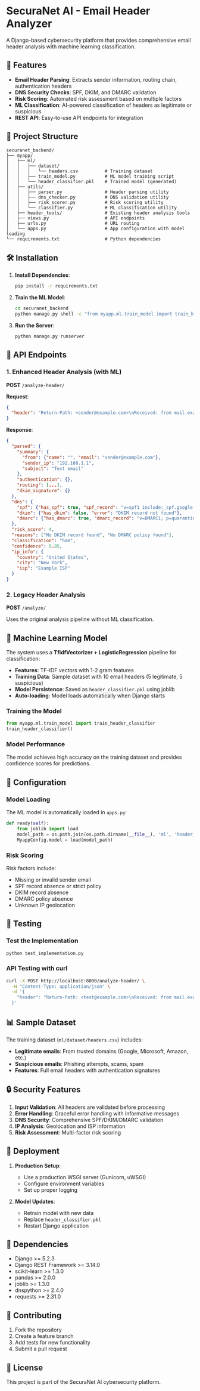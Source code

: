 # SecuraNet AI - Email Header Analyzer

A Django-based cybersecurity platform that provides comprehensive email header analysis with machine learning classification.

## 🚀 Features

- **Email Header Parsing**: Extracts sender information, routing chain, authentication headers
- **DNS Security Checks**: SPF, DKIM, and DMARC validation
- **Risk Scoring**: Automated risk assessment based on multiple factors
- **ML Classification**: AI-powered classification of headers as legitimate or suspicious
- **REST API**: Easy-to-use API endpoints for integration

## 📁 Project Structure

```
securanet_backend/
├── myapp/
│   ├── ml/
│   │   ├── dataset/
│   │   │   └── headers.csv          # Training dataset
│   │   ├── train_model.py           # ML model training script
│   │   └── header_classifier.pkl    # Trained model (generated)
│   ├── utils/
│   │   ├── parser.py                # Header parsing utility
│   │   ├── dns_checker.py           # DNS validation utility
│   │   ├── risk_scorer.py           # Risk scoring utility
│   │   └── classifier.py            # ML classification utility
│   ├── header_tools/                # Existing header analysis tools
│   ├── views.py                     # API endpoints
│   ├── urls.py                      # URL routing
│   └── apps.py                      # App configuration with model loading
└── requirements.txt                 # Python dependencies
```

## 🛠️ Installation

1. **Install Dependencies**:
   ```bash
   pip install -r requirements.txt
   ```

2. **Train the ML Model**:
   ```bash
   cd securanet_backend
   python manage.py shell -c "from myapp.ml.train_model import train_header_classifier; train_header_classifier()"
   ```

3. **Run the Server**:
   ```bash
   python manage.py runserver
   ```

## 📡 API Endpoints

### 1. Enhanced Header Analysis (with ML)
**POST** `/analyze-header/`

**Request**:
```json
{
  "header": "Return-Path: <sender@example.com>\nReceived: from mail.example.com...\nFrom: <sender@example.com>\nSubject: Test email"
}
```

**Response**:
```json
{
  "parsed": {
    "summary": {
      "from": {"name": "", "email": "sender@example.com"},
      "sender_ip": "192.168.1.1",
      "subject": "Test email"
    },
    "authentication": {},
    "routing": [...],
    "dkim_signature": {}
  },
  "dns": {
    "spf": {"has_spf": true, "spf_record": "v=spf1 include:_spf.google.com ~all"},
    "dkim": {"has_dkim": false, "error": "DKIM record not found"},
    "dmarc": {"has_dmarc": true, "dmarc_record": "v=DMARC1; p=quarantine;"}
  },
  "risk_score": 4,
  "reasons": ["No DKIM record found", "No DMARC policy found"],
  "classification": "ham",
  "confidence": 0.85,
  "ip_info": {
    "country": "United States",
    "city": "New York",
    "isp": "Example ISP"
  }
}
```

### 2. Legacy Header Analysis
**POST** `/analyze/`

Uses the original analysis pipeline without ML classification.

## 🤖 Machine Learning Model

The system uses a **TfidfVectorizer + LogisticRegression** pipeline for classification:

- **Features**: TF-IDF vectors with 1-2 gram features
- **Training Data**: Sample dataset with 10 email headers (5 legitimate, 5 suspicious)
- **Model Persistence**: Saved as `header_classifier.pkl` using joblib
- **Auto-loading**: Model loads automatically when Django starts

### Training the Model

```python
from myapp.ml.train_model import train_header_classifier
train_header_classifier()
```

### Model Performance

The model achieves high accuracy on the training dataset and provides confidence scores for predictions.

## 🔧 Configuration

### Model Loading
The ML model is automatically loaded in `apps.py`:

```python
def ready(self):
    from joblib import load
    model_path = os.path.join(os.path.dirname(__file__), 'ml', 'header_classifier.pkl')
    MyappConfig.model = load(model_path)
```

### Risk Scoring
Risk factors include:
- Missing or invalid sender email
- SPF record absence or strict policy
- DKIM record absence
- DMARC policy absence
- Unknown IP geolocation

## 🧪 Testing

### Test the Implementation
```bash
python test_implementation.py
```

### API Testing with curl
```bash
curl -X POST http://localhost:8000/analyze-header/ \
  -H "Content-Type: application/json" \
  -d '{
    "header": "Return-Path: <test@example.com>\nReceived: from mail.example.com\nFrom: <test@example.com>\nSubject: Test"
  }'
```

## 📊 Sample Dataset

The training dataset (`ml/dataset/headers.csv`) includes:
- **Legitimate emails**: From trusted domains (Google, Microsoft, Amazon, etc.)
- **Suspicious emails**: Phishing attempts, scams, spam
- **Features**: Full email headers with authentication signatures

## 🔒 Security Features

1. **Input Validation**: All headers are validated before processing
2. **Error Handling**: Graceful error handling with informative messages
3. **DNS Security**: Comprehensive SPF/DKIM/DMARC validation
4. **IP Analysis**: Geolocation and ISP information
5. **Risk Assessment**: Multi-factor risk scoring

## 🚀 Deployment

1. **Production Setup**:
   - Use a production WSGI server (Gunicorn, uWSGI)
   - Configure environment variables
   - Set up proper logging

2. **Model Updates**:
   - Retrain model with new data
   - Replace `header_classifier.pkl`
   - Restart Django application

## 📝 Dependencies

- Django >= 5.2.3
- Django REST Framework >= 3.14.0
- scikit-learn >= 1.3.0
- pandas >= 2.0.0
- joblib >= 1.3.0
- dnspython >= 2.4.0
- requests >= 2.31.0

## 🤝 Contributing

1. Fork the repository
2. Create a feature branch
3. Add tests for new functionality
4. Submit a pull request

## 📄 License

This project is part of the SecuraNet AI cybersecurity platform.
